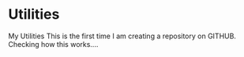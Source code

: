 # Utilities
My Utilities
This is the first time I am creating a repository on GITHUB. Checking how this works....
